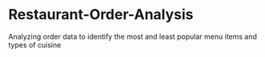 # Restaurant-Order-Analysis
Analyzing order data to identify the most and least popular menu items and types of cuisine
